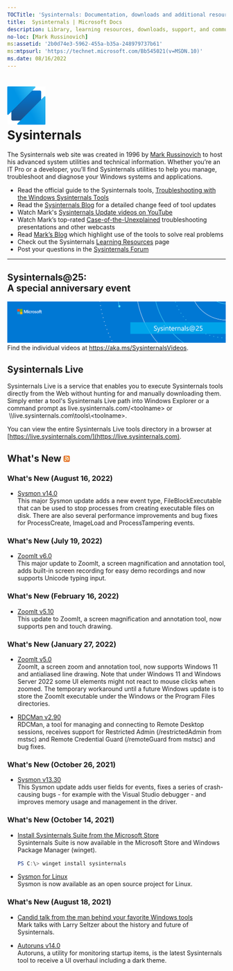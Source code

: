 ```yaml
---
TOCTitle: 'Sysinternals: Documentation, downloads and additional resources'
title:  Sysinternals | Microsoft Docs
description: Library, learning resources, downloads, support, and community. Evaluate and find out how to install, deploy, and maintain Windows with Sysinternals utilities.
no-loc: [Mark Russinovich]
ms:assetid: '2b0d74e3-5962-455a-b35a-248979737b61'
ms:mtpsurl: 'https://technet.microsoft.com/Bb545021(v=MSDN.10)'
ms.date: 08/16/2022
---
```


# ![Sysinternals icon](media/index/Sysinternals.png)<br>Sysinternals
The Sysinternals web site was created in 1996 by [Mark Russinovich](https://blogs.technet.microsoft.com/markrussinovich/) to host his advanced system utilities and technical information. Whether you’re an IT Pro or a developer, you’ll find Sysinternals utilities to help you manage, troubleshoot and diagnose your Windows systems and applications.  
  -   Read the official guide to the Sysinternals tools, [Troubleshooting with the Windows Sysinternals Tools](~/resources/troubleshooting-book.md)
-   Read the [Sysinternals Blog](https://techcommunity.microsoft.com/t5/Sysinternals-Blog/bg-p/Sysinternals-Blog) for a detailed change feed of tool updates
-   Watch Mark's [Sysinternals Update videos on YouTube](https://www.youtube.com/playlist?list=PLhFhDWFYccZ_GvdJ11NZwaBAhwDCWmni_)
-   Watch Mark’s top-rated [Case-of-the-Unexplained](~/resources/webcasts.md) troubleshooting presentations and other webcasts
-   Read [Mark’s Blog](https://techcommunity.microsoft.com/t5/Windows-Blog-Archive/bg-p/Windows-Blog-Archive/label-name/Mark%20Russinovich) which highlight use of the tools to solve real problems
-   Check out the Sysinternals [Learning Resources](~/resources/index.md) page
-   Post your questions in the [Sysinternals Forum](https://aka.ms/sysint-forums)
---
## Sysinternals@25: <br>A special anniversary event
[![Sysinternals@25](media/index/sysinternals25_banner.png)](https://aka.ms/sysinternals25)
Find the individual videos at https://aka.ms/SysinternalsVideos.

## Sysinternals Live

Sysinternals Live is a service that enables you to execute Sysinternals tools directly from the Web without hunting for and manually downloading them. Simply enter a tool's Sysinternals Live path into Windows Explorer or a command prompt as live.sysinternals.com/&lt;toolname&gt; or  \\\\live.sysinternals.com\tools\\&lt;toolname&gt;.

You can view the entire Sysinternals Live tools directory in a browser at [https://live.sysinternals.com/](https://live.sysinternals.com).

## What's New [![RSS icon](media/index/rss.gif)](https://techcommunity.microsoft.com/plugins/custom/microsoft/o365/custom-blog-rss?board=Sysinternals-Blog)

### What's New (August 16, 2022)

- [Sysmon v14.0](~/downloads/sysmon.md)  
This major Sysmon update adds a new event type, FileBlockExecutable that can be used to stop processes from creating executable files on disk. There are also several performance improvements and bug fixes for ProcessCreate, ImageLoad and ProcessTampering events.

### What's New (July 19, 2022)

- [ZoomIt v6.0](~/downloads/zoomit.md)  
This major update to ZoomIt, a screen magnification and annotation tool, adds built-in screen recording for easy demo recordings and now supports Unicode typing input.

### What's New (February 16, 2022)

- [ZoomIt v5.10](~/downloads/zoomit.md)  
This update to ZoomIt, a screen magnification and annotation tool, now supports pen and touch drawing.

### What's New (January 27, 2022)

- [ZoomIt v5.0](~/downloads/zoomit.md)  
ZoomIt, a screen zoom and annotation tool, now supports Windows 11 and antialiased line drawing. Note that under Windows 11 and Windows Server 2022 some UI elements might not react to mouse clicks when zoomed. The temporary workaround until a future Windows update is to store the ZoomIt executable under the Windows or the Program Files directories.

- [RDCMan v2.90](~/downloads/rdcman.md)  
RDCMan, a tool for managing and connecting to Remote Desktop sessions, receives support for Restricted Admin (/restrictedAdmin from mstsc) and Remote Credential Guard (/remoteGuard from mstsc) and bug fixes.

### What's New (October 26, 2021)

- [Sysmon v13.30](~/downloads/sysmon.md)  
This Sysmon update adds user fields for events, fixes a series of crash-causing bugs - for example with the Visual Studio debugger - and improves memory usage and management in the driver.

### What's New (October 14, 2021)

- [Install Sysinternals Suite from the Microsoft Store](ms-windows-store://pdp/?productid=9P7KNL5RWT25)  
Sysinternals Suite is now available in the Microsoft Store and Windows Package Manager (winget).

  ```powershell
  PS C:\> winget install sysinternals
  ```

- [Sysmon for Linux](https://github.com/Sysinternals/SysmonForLinux)  
Sysmon is now available as an open source project for Linux.

### What's New (August 18, 2021)

- [Candid talk from the man behind your favorite Windows tools](https://www.hpe.com/us/en/insights/articles/candid-talk-from-the-man-behind-your-favorite-windows-tools-2107.html)  
Mark talks with Larry Seltzer about the history and future of Sysinternals.

- [Autoruns v14.0](~/downloads/autoruns.md)  
Autoruns, a utility for monitoring startup items, is the latest Sysinternals tool to receive a UI overhaul including a dark theme.
